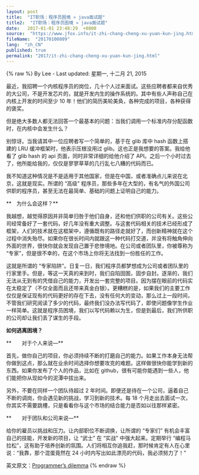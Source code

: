 ```yaml
---
layout: post
title:  "IT职场：程序员困境 » java面试题"
title2:  "IT职场：程序员困境 » java面试题"
date:   2017-01-01 23:48:29  +0800
source:  "https://www.jfox.info/it-zhi-chang-cheng-xu-yuan-kun-jing.html"
fileName:  "20170100809"
lang:  "zh_CN"
published: true
permalink: "2017/it-zhi-chang-cheng-xu-yuan-kun-jing.html"
---
```

{% raw %}
By Lee - Last updated: 星期一, 十二月 21, 2015

最近，我招聘一个内核程序员的岗位，几十个人过来面试。这些应聘者都来自优秀的大公司，不是开发芯片的，就是开发内生的操作系统的。其中有些人声称自己在内核上开发的时间至少 10 年！他们的简历美轮美奂，各种完成的项目，各种获得的褒奖。

但是绝大多数人都无法回答一个最基本的问题：当我们调用一个标准内存分配函数时，在内核中会发生什么？

别惊讶。当我请其中一位应聘者写一个简单的，基于在 glib 库中 hash 函数上搭建的 LRU 缓冲框架时，他表示压根没用过 glib。这也正是我想要的答案。我给他看了 glib hash 的 api 页面，同时非常详细的给他介绍了 API。之后一个小时过去了，他所能给我的，仅仅是寥寥草草的几行乱七八糟的代码而已。

我不知道这种情况是不是适用于其他国家，但是在中国，或者准确点儿来说在北京，这就是现实。所谓的 “高级” 程序员，那些多年在大型的，有名气的外国公司供职的程序员，甚至无法在最简单、基础的问题上证明自己的能力。

**　为什么会这样？**

我越想，越觉得原因并非简单归咎于他们自身，还和他们供职的公司有关。这些公司经常备好了一套代码，好几年没有重大调整。与这套代码相关的技术已经形成了框架，人们的技术就在这框架中，遵循既有的路径走就好了，而创新精神就在这个过程中消失殆尽。如果你在很长时间内就跟这一种代码打交道，并没有将触角伸向外面的世界，很快你就会发现自己置于悲惨境地。在公司或者团队里，你被尊称为 “专家”，但是很不幸的，在这个市场上你将无法找到一份胜任的工作。

这就是所谓的 “专家陷阱”。日复一日，我们程序员都梦想成为公司或者团队里的行家里手。但是，等这一天真的来到时，我们自陷囹圄，固步自封。逐渐的，我们无法从无到有的凭借自己的能力，开发出一套完整的项目。因为摆在眼前的代码实在太稳定了（不仅全面而且还带来真金白银）。更糟糕的是，如果我们的主要工作仅仅是保证现有的代码更好的存在下去，没有任何大的变动，那么过上一段时间，不管我们研究阅读了多少的代码，最终我们没办法写代码了，即使问题像学生作业一样简单。这就是程序员困境，我们以写代码赖以为生，但是到最后，我们所供职的公司却让我们丢了谋生的手段。

**如何逃离困境？**

**　　对于个人来说—**

首先，做你自己的项目，你必须持续不断的打磨自己的能力。如果工作本身无法帮你做到这点，那么就在业余时间选择你想要攻克的难题。这样做很快你能学到新的东西。如果你发布了个人的作品，比如在 github，很有可能你能遇到一些人，他们能把你从现如今的泥潭中拔出来。

另外，不要在同样一个团队待超过 2 年时间。即便还是待在一个公司，逼着自己不断的调岗，你会遇见新的挑战，学习到新的技术。每 18 个月走出去面试一次，你其实不需要跳槽，只是看看你与这个市场的结合能力是否如以往那样紧密。

**　　对于团队和公司来说—**

给你的雇员以挑战和压力。让内部职位不断调换，让所谓的 “专家们” 有机会丰富自己的技能，开发新的项目，让 “武士” 在 “实战” 中强大起来。定期举行 “编程马拉松”，这有助于培养创新的氛围。人们将相互你追我赶，那时候肯定有人在心里说：“我靠，那个混蛋竟然在 24 小时内写出如此漂亮的代码，我必须努力了！”

英文原文：[Programmer’s dilemma](https://www.jfox.info/go.php?url=https://medium.com/i-m-h-o/programmers-dilemma-231d7499a75#.iz9q76jl2)
{% endraw %}